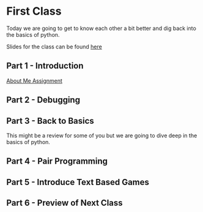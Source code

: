 # First Class

Today we are going to get to know each other a bit better and dig back into the basics of python.

Slides for the class can be found [here](http://jessicagarson.com/nyuap1/#/)

## Part 1 - Introduction
[About Me Assignment](https://github.com/JessicaGarson/nyu_advanced_python_class/blob/master/class1/about_us/about_me.md)

## Part 2 - Debugging 

## Part 3 - Back to Basics
This might be a review for some of you but we are going to dive deep in the basics of python.

## Part 4 - Pair Programming

## Part 5 - Introduce Text Based Games

## Part 6 - Preview of Next Class  
